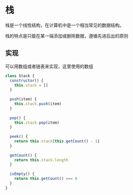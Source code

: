 # 栈

栈是一个线性结构，在计算机中是一个相当常见的数据结构。

栈的特点是只能在某一端添加或删除数据，遵循先进后出的原则

## 实现

可以用数组或者链表来实现，这里使用的数组

```js
class Stack {
  constructor() {
    this.stack = []
  }
  
  push(item) {
    this.stack.push(item)
  }
  
  pop() {
    this.stack.pop(item)
  }
  
  peek() {
    return this.stack[this.getCount() - 1] 
  }
  
  getCount() {
    return this.stack.length
  }
  
  isEmpty() {
    return this.getCount() === 0
  }
}
```

